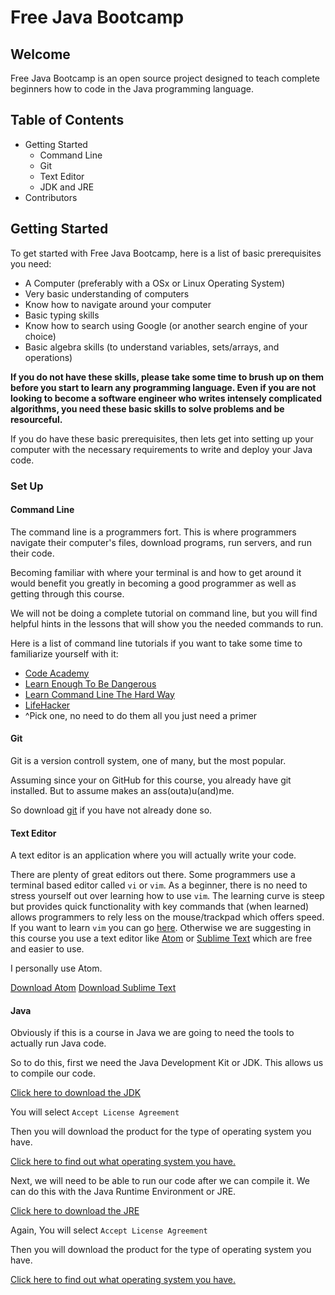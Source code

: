 # Free Java Bootcamp

## Welcome

Free Java Bootcamp is an open source project designed to teach complete beginners how to code in the Java programming language.

## Table of Contents

  - Getting Started
    * Command Line
    * Git
    * Text Editor
    * JDK and JRE
  - Contributors
  
## Getting Started

To get started with Free Java Bootcamp, here is a list of basic prerequisites you need:

  - A Computer (preferably with a OSx or Linux Operating System)
  - Very basic understanding of computers
  - Know how to navigate around your computer
  - Basic typing skills
  - Know how to search using Google (or another search engine of your choice)
  - Basic algebra skills (to understand variables, sets/arrays, and operations)
  
**If you do not have these skills, please take some time to brush up on them before you start to learn any programming language. Even if you are not looking to become a software engineer who writes intensely complicated algorithms, you need these basic skills to solve problems and be resourceful.**

If you do have these basic prerequisites, then lets get into setting up your computer with the necessary requirements to write and deploy your Java code.

### Set Up

#### Command Line

The command line is a programmers fort. This is where programmers navigate their computer's files, download programs, run servers, and run their code. 

Becoming familiar with where your terminal is and how to get around it would benefit you greatly in becoming a good programmer as well as getting through this course.

We will not be doing a complete tutorial on command line, but you will find helpful hints in the lessons that will show you the needed commands to run.

Here is a list of command line tutorials if you want to take some time to familiarize yourself with it:

  - [Code Academy](https://www.codecademy.com/learn/learn-the-command-line)
  - [Learn Enough To Be Dangerous](https://www.learnenough.com/command-line-tutorial)
  - [Learn Command Line The Hard Way](https://learncodethehardway.org/unix/)
  - [LifeHacker](http://lifehacker.com/5633909/who-needs-a-mouse-learn-to-use-the-command-line-for-almost-anything)
  - ^Pick one, no need to do them all you just need a primer
  
#### Git

Git is a version controll system, one of many, but the most popular. 

Assuming since your on GitHub for this course, you already have git installed. But to assume makes an ass(outa)u(and)me.

So download [git](https://git-scm.com/book/en/v2/Getting-Started-Installing-Git) if you have not already done so.

#### Text Editor

A text editor is an application where you will actually write your code.

There are plenty of great editors out there. Some programmers use a terminal based editor called `vi` or `vim`. As a beginner, there is no need to stress yourself out over learning how to use `vim`. The learning curve is steep but provides quick functionality with key commands that (when learned) allows programmers to rely less on the mouse/trackpad which offers speed. If you want to learn `vim` you can go [here](http://vim-adventures.com/). Otherwise we are suggesting in this course you use a text editor like [Atom](https://atom.io/) or [Sublime Text](https://www.sublimetext.com/3) which are free and easier to use.

I personally use Atom.

[Download Atom](https://atom.io/)
[Download Sublime Text](https://www.sublimetext.com/3)

#### Java

Obviously if this is a course in Java we are going to need the tools to actually run Java code.

So to do this, first we need the Java Development Kit or JDK. This allows us to compile our code.

[Click here to download the JDK](http://www.oracle.com/technetwork/java/javase/downloads/jdk8-downloads-2133151.html)

You will select `Accept License Agreement`

Then you will download the product for the type of operating system you have.

[Click here to find out what operating system you have.](http://support.hubris.net/knowledge_base/006.php)

Next, we will need to be able to run our code after we can compile it. We can do this with the Java Runtime Environment or JRE. 

[Click here to download the JRE](http://www.oracle.com/technetwork/java/javase/downloads/jre8-downloads-2133155.html)

Again, You will select `Accept License Agreement`

Then you will download the product for the type of operating system you have.

[Click here to find out what operating system you have.](http://support.hubris.net/knowledge_base/006.php)
